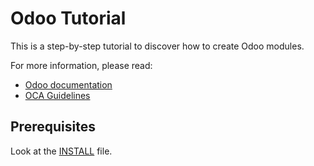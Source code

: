 # Odoo Tutorial

This is a step-by-step tutorial to discover how to create Odoo modules.

For more information, please read:

* [Odoo documentation](https://www.odoo.com/documentation/11.0/index.html)
* [OCA Guidelines](https://github.com/OCA/maintainer-tools/blob/master/CONTRIBUTING.md)

## Prerequisites

Look at the [INSTALL](./INSTALL.md) file.
